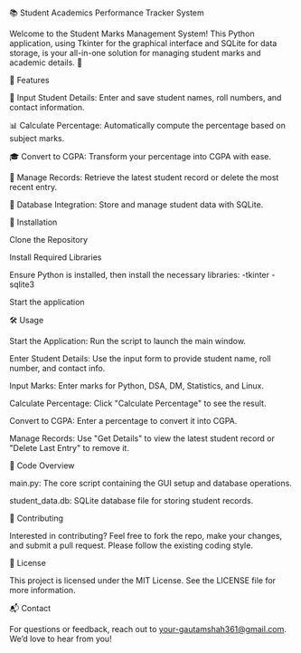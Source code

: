 📚 Student Academics Performance Tracker System


Welcome to the Student Marks Management System! This Python application, using Tkinter for the graphical interface and SQLite for data storage, is your all-in-one solution for managing student marks and academic details. 🚀


🌟 Features


📝 Input Student Details: Enter and save student names, roll numbers, and contact information.

📊 Calculate Percentage: Automatically compute the percentage based on subject marks.

🎓 Convert to CGPA: Transform your percentage into CGPA with ease.

🔄 Manage Records: Retrieve the latest student record or delete the most recent entry.

💾 Database Integration: Store and manage student data with SQLite.


🚀 Installation


Clone the Repository


Install Required Libraries


Ensure Python is installed, then install the necessary libraries:
-tkinter
-sqlite3

Start the application 

🛠️ Usage

Start the Application: Run the script to launch the main window.

Enter Student Details: Use the input form to provide student name, roll number, and contact info.

Input Marks: Enter marks for Python, DSA, DM, Statistics, and Linux.

Calculate Percentage: Click "Calculate Percentage" to see the result.

Convert to CGPA: Enter a percentage to convert it into CGPA.

Manage Records: Use "Get Details" to view the latest student record or "Delete Last Entry" to remove it.


📂 Code Overview

main.py: The core script containing the GUI setup and database operations.

student_data.db: SQLite database file for storing student records.


🤝 Contributing

Interested in contributing? Feel free to fork the repo, make your changes, and submit a pull request. Please follow the existing coding style.


📝 License

This project is licensed under the MIT License. See the LICENSE file for more information.


📬 Contact

For questions or feedback, reach out to your-gautamshah361@gmail.com. We’d love to hear from you!
